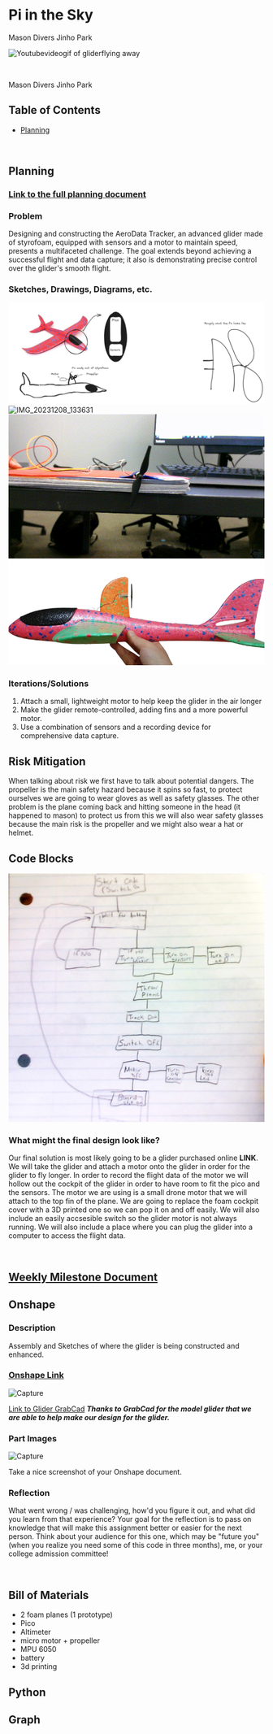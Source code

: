 # Pi in the Sky
Mason Divers Jinho Park

![Youtubevideogif of gliderflying away](https://github.com/MasonD552/Pi-In-the-Sky/blob/main/images/ezgif.com-optimize.gif)

&nbsp;

Mason Divers Jinho Park


## Table of Contents
* [Planning](#Planning)
  
&nbsp;

## Planning

### [Link to the full planning document](https://docs.google.com/document/d/1NXeKnzZdSg2TqsSXZj62jXSP2QAsmZ6uVfKxvh8M7RQ/edit?usp=sharing)


### Problem 
Designing and constructing the AeroData Tracker, an advanced glider made of styrofoam, equipped with sensors and a motor to maintain speed, presents a multifaceted challenge. The goal extends beyond achieving a successful flight and data capture; it also is demonstrating precise control over the glider's smooth flight.

### Sketches, Drawings, Diagrams, etc.
![Exaclidrawingscketch](https://github.com/MasonD552/Pi-In-the-Sky/blob/main/images/Excali%20draw%20project%20sketch%20of%20glider.png)
![IMG_20231208_133631](https://github.com/MasonD552/Pi-In-the-Sky/assets/113122312/7e3a5ef9-3576-4bed-8e3e-be1737a3d171)
![Video of motor test](https://github.com/MasonD552/Pi-In-the-Sky/blob/main/images/ezgif-1-49ec937a0d.gif)
![Youtube image of the glider](https://github.com/MasonD552/Pi-In-the-Sky/blob/main/images/Youtubevideo%20image.png)

### Iterations/Solutions
1. Attach a small, lightweight motor to help keep the glider in the air longer
2. Make the glider remote-controlled, adding fins and a more powerful motor.
3. Use a combination of sensors and a recording device for comprehensive data capture.

## Risk Mitigation
When talking about risk we first have to talk about potential dangers. The propeller is the main safety hazard because it spins so fast, to protect ourselves we are going to wear gloves as well as safety glasses. The other problem is the plane coming back and hitting someone in the head (it happened to mason) to protect us from this we will also wear safety glasses because the main risk is the propeller and we might also wear a hat or helmet. 

## Code Blocks
![COde blocks](https://github.com/MasonD552/Pi-In-the-Sky/blob/main/images/WIN_20240125_14_05_09_Pro.jpg)

### What might the final design look like?
Our final solution is most likely going to be a glider purchased online **LINK**. We will take the glider and attach a motor onto the glider in order for the glider to fly longer. In order to record the flight data of the motor we will hollow out the cockpit of the glider in order to have room to fit the pico and the sensors. The motor we are using is a small drone motor that we will attach to the top fin of the plane. We are going to replace the foam cockpit cover with a 3D printed one so we can pop it on and off easily. We will also include an easily accsesible switch so the glider motor is not always running. We will also include a place where you can plug the glider into a computer to access the flight data.

&nbsp;

## [Weekly Milestone Document](https://docs.google.com/document/d/18BsiWJBjAEjfBCMQsnZhUZLcynrcRc9x9TwaMXnt_gY/edit?usp=sharing)

## Onshape

### Description

Assembly and Sketches of where the glider is being constructed and enhanced. 

### [Onshape Link](https://cvilleschools.onshape.com/documents/f701dde28e44a5d64f88d513/w/c3d1b7aabe3bebd2015edd37/e/548be30dfa79183bc255445f?renderMode=0&uiState=65736315da53c53d448474a5)

![Capture](https://github.com/MasonD552/Pi-In-the-Sky/assets/113122312/64809be4-3b21-4f54-858c-aa7559ae2269)

[Link to Glider GrabCad](https://grabcad.com/library/multiplex-fox-glider-plane-1)
***Thanks to GrabCad for the model glider that we are able to help make our design for the glider.***
### Part Images

![Capture](https://github.com/MasonD552/Pi-In-the-Sky/assets/113122312/f7c037cf-3e73-4b46-acec-7166ce817961)

Take a nice screenshot of your Onshape document. 

### Reflection

What went wrong / was challenging, how'd you figure it out, and what did you learn from that experience? Your goal for the reflection is to pass on knowledge that will make this assignment better or easier for the next person. Think about your audience for this one, which may be "future you" (when you realize you need some of this code in three months), me, or your college admission committee!

&nbsp;

## Bill of Materials
- 2 foam planes (1 prototype)
- Pico
- Altimeter
- micro motor + propeller
- MPU 6050
- battery
- 3d printing 

## Python

## Graph
